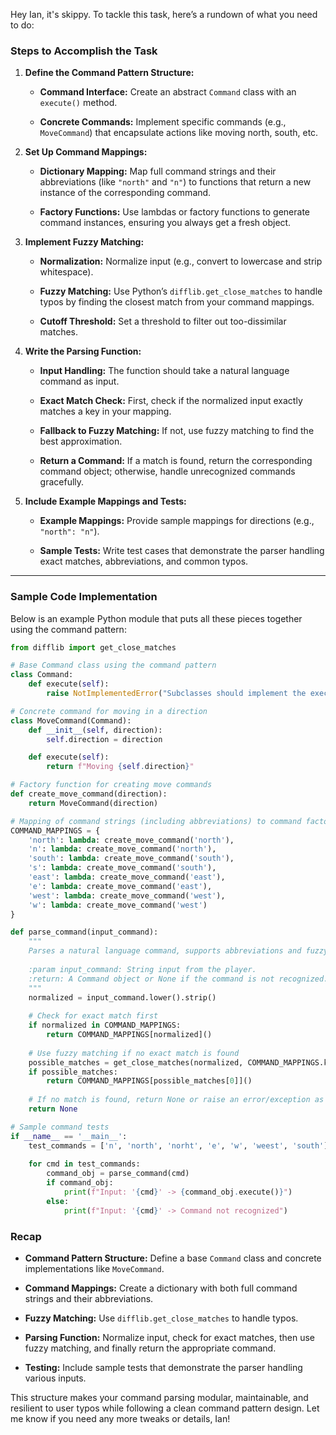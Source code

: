 Hey Ian, it's skippy. To tackle this task, here’s a rundown of what you need to do:

### Steps to Accomplish the Task

1. **Define the Command Pattern Structure:**
    
    - **Command Interface:** Create an abstract `Command` class with an `execute()` method.
        
    - **Concrete Commands:** Implement specific commands (e.g., `MoveCommand`) that encapsulate actions like moving north, south, etc.
        
2. **Set Up Command Mappings:**
    
    - **Dictionary Mapping:** Map full command strings and their abbreviations (like `"north"` and `"n"`) to functions that return a new instance of the corresponding command.
        
    - **Factory Functions:** Use lambdas or factory functions to generate command instances, ensuring you always get a fresh object.
        
3. **Implement Fuzzy Matching:**
    
    - **Normalization:** Normalize input (e.g., convert to lowercase and strip whitespace).
        
    - **Fuzzy Matching:** Use Python’s `difflib.get_close_matches` to handle typos by finding the closest match from your command mappings.
        
    - **Cutoff Threshold:** Set a threshold to filter out too-dissimilar matches.
        
4. **Write the Parsing Function:**
    
    - **Input Handling:** The function should take a natural language command as input.
        
    - **Exact Match Check:** First, check if the normalized input exactly matches a key in your mapping.
        
    - **Fallback to Fuzzy Matching:** If not, use fuzzy matching to find the best approximation.
        
    - **Return a Command:** If a match is found, return the corresponding command object; otherwise, handle unrecognized commands gracefully.
        
5. **Include Example Mappings and Tests:**
    
    - **Example Mappings:** Provide sample mappings for directions (e.g., `"north": "n"`).
        
    - **Sample Tests:** Write test cases that demonstrate the parser handling exact matches, abbreviations, and common typos.
        

---

### Sample Code Implementation

Below is an example Python module that puts all these pieces together using the command pattern:

```python
from difflib import get_close_matches

# Base Command class using the command pattern
class Command:
    def execute(self):
        raise NotImplementedError("Subclasses should implement the execute method.")

# Concrete command for moving in a direction
class MoveCommand(Command):
    def __init__(self, direction):
        self.direction = direction

    def execute(self):
        return f"Moving {self.direction}"

# Factory function for creating move commands
def create_move_command(direction):
    return MoveCommand(direction)

# Mapping of command strings (including abbreviations) to command factory lambdas
COMMAND_MAPPINGS = {
    'north': lambda: create_move_command('north'),
    'n': lambda: create_move_command('north'),
    'south': lambda: create_move_command('south'),
    's': lambda: create_move_command('south'),
    'east': lambda: create_move_command('east'),
    'e': lambda: create_move_command('east'),
    'west': lambda: create_move_command('west'),
    'w': lambda: create_move_command('west')
}

def parse_command(input_command):
    """
    Parses a natural language command, supports abbreviations and fuzzy matching.
    
    :param input_command: String input from the player.
    :return: A Command object or None if the command is not recognized.
    """
    normalized = input_command.lower().strip()
    
    # Check for exact match first
    if normalized in COMMAND_MAPPINGS:
        return COMMAND_MAPPINGS[normalized]()
    
    # Use fuzzy matching if no exact match is found
    possible_matches = get_close_matches(normalized, COMMAND_MAPPINGS.keys(), n=1, cutoff=0.7)
    if possible_matches:
        return COMMAND_MAPPINGS[possible_matches[0]]()
    
    # If no match is found, return None or raise an error/exception as needed
    return None

# Sample command tests
if __name__ == '__main__':
    test_commands = ['n', 'north', 'norht', 'e', 'w', 'weest', 'south']
    
    for cmd in test_commands:
        command_obj = parse_command(cmd)
        if command_obj:
            print(f"Input: '{cmd}' -> {command_obj.execute()}")
        else:
            print(f"Input: '{cmd}' -> Command not recognized")
```

### Recap

- **Command Pattern Structure:** Define a base `Command` class and concrete implementations like `MoveCommand`.
    
- **Command Mappings:** Create a dictionary with both full command strings and their abbreviations.
    
- **Fuzzy Matching:** Use `difflib.get_close_matches` to handle typos.
    
- **Parsing Function:** Normalize input, check for exact matches, then use fuzzy matching, and finally return the appropriate command.
    
- **Testing:** Include sample tests that demonstrate the parser handling various inputs.
    

This structure makes your command parsing modular, maintainable, and resilient to user typos while following a clean command pattern design. Let me know if you need any more tweaks or details, Ian!